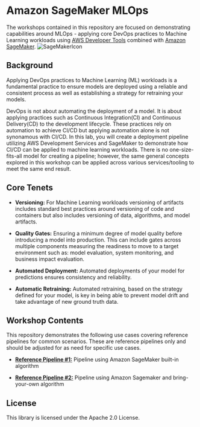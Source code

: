 # Amazon SageMaker MLOps

The workshops contained in this repository are focused on demonstrating capabilities around MLOps - applying core DevOps practices to Machine Learning workloads using [AWS Developer Tools](https://aws.amazon.com/products/developer-tools/) combined with [Amazon SageMaker](https://aws.amazon.com/sagemaker/).  ![SageMakerIcon](../images/SageMaker-Icon.png)

## Background 
Applying DevOps practices to Machine Learning (ML) workloads is a fundamental practice to ensure models are deployed using a reliable and consistent process as well as establishing a strategy for retraining your models.

DevOps is not about automating the deployment of a model.  It is about applying practices such as Continuous Integration(CI) and Continuous Delivery(CD) to the development lifecycle.  These practices rely on automation to achieve CI/CD but applying automation alone is not synonamous with CI/CD.  In this lab, you will create a deployment pipeline utilizing AWS Development Services and SageMaker to demonstrate how CI/CD can be applied to machine learning workloads.  There is no one-size-fits-all model for creating a pipeline; however, the same general concepts explored in this workshop can be applied across various services/tooling to meet the same end result. 

## Core Tenets

* **Versioning:** For Machine Learning workloads versioning of artifacts includes standard best practices around versioning of code and containers but also includes versioning of data, algorithms, and model artifacts. 

* **Quality Gates:** Ensuring a minimum degree of model quality before introducing a model into production.  This can include gates across multiple components measuring the readiness to move to a target environment such as:  model evaluation, system monitoring, and business impact evaluation. 

* **Automated Deployment:** Automated deployments of your model for predictions ensures consistency and reliability.

* **Automatic Retraining:** Automated retraining, based on the strategy defined for your model, is key in being able to prevent model drift and take advantage of new ground truth data.


## Workshop Contents

This repository demonstrates the following use cases covering reference pipelines for common scenarios.   These are reference pipelines only and should be adjusted for as need for specific use cases. 

* **[Reference Pipeline #1:](../1-Built-In-Algorithm/README.md)** Pipeline using Amazon SageMaker built-in algorithm 

* **[Reference Pipeline #2:](../2-Bring-Your-Own/README.md)** Pipeline using Amazon Sagemaker and bring-your-own algorithm

## License

This library is licensed under the Apache 2.0 License. 
